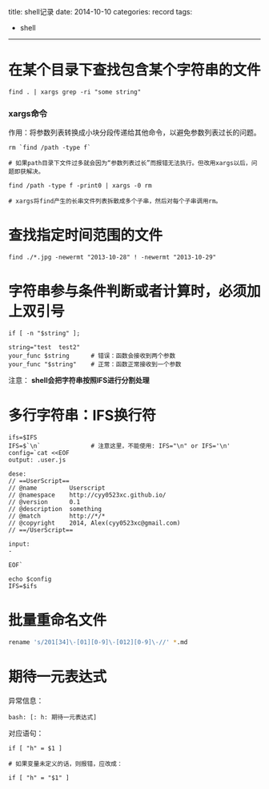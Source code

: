 title: shell记录
date: 2014-10-10 
categories: record
tags:
- shell 

---

# 在某个目录下查找包含某个字符串的文件

```
find . | xargs grep -ri "some string"
```

### xargs命令

作用：将参数列表转换成小块分段传递给其他命令，以避免参数列表过长的问题。

```
rm `find /path -type f`

# 如果path目录下文件过多就会因为“参数列表过长”而报错无法执行。但改用xargs以后，问题即获解决。

find /path -type f -print0 | xargs -0 rm 

# xargs将find产生的长串文件列表拆散成多个子串，然后对每个子串调用rm。

```

# 查找指定时间范围的文件

```
find ./*.jpg -newermt "2013-10-28" ! -newermt "2013-10-29"
```

# 字符串参与条件判断或者计算时，必须加上双引号

```
if [ -n "$string" ]; 

string="test  test2"
your_func $string      # 错误：函数会接收到两个参数
your_func "$string"    # 正常：函数正常接收到一个参数
```

注意： **shell会把字符串按照IFS进行分割处理**

# 多行字符串：IFS换行符

```
ifs=$IFS 
IFS=$`\n`              # 注意这里，不能使用: IFS="\n" or IFS='\n'
config=`cat <<EOF
output: .user.js

dese:
// ==UserScript==
// @name         Userscript
// @namespace    http://cyy0523xc.github.io/
// @version      0.1
// @description  something 
// @match        http://*/*
// @copyright    2014, Alex(cyy0523xc@gmail.com)
// ==/UserScript==
    
input: 
- 
   
EOF`

echo $config
IFS=$ifs 

```

# 批量重命名文件

```bash
rename 's/201[34]\-[01][0-9]\-[012][0-9]\-//' *.md
```

# 期待一元表达式

异常信息：

```
bash: [: h: 期待一元表达式]
```

对应语句：

```shell 
if [ "h" = $1 ]

# 如果变量未定义的话，则报错，应改成：

if [ "h" = "$1" ]
```


